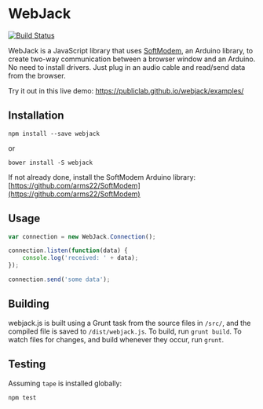 WebJack
====

[![Build Status](https://travis-ci.org/publiclab/webjack.svg?branch=master)](https://travis-ci.org/publiclab/webjack)

WebJack is a JavaScript library that uses [SoftModem](https://github.com/arms22/SoftModem), an Arduino library, to create two-way communication between a browser window and an Arduino. No need to install drivers. Just plug in an audio cable and read/send data from the browser.

Try it out in this live demo: https://publiclab.github.io/webjack/examples/

## Installation
```
npm install --save webjack
```
or
```
bower install -S webjack 
```
If not already done, install the SoftModem Arduino library:
[https://github.com/arms22/SoftModem](https://github.com/arms22/SoftModem)


## Usage
```js
var connection = new WebJack.Connection();

connection.listen(function(data) {
	console.log('received: ' + data);
});

connection.send('some data');
```




## Building

webjack.js is built using a Grunt task from the source files in `/src/`, and the compiled file is saved to `/dist/webjack.js`. To build, run `grunt build`. To watch files for changes, and build whenever they occur, run `grunt`. 


## Testing

Assuming `tape` is installed globally:
```
npm test
```
